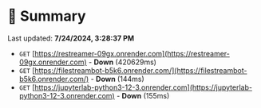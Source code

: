 # 📖 Summary
Last updated: **7/24/2024, 3:28:37 PM**

- `GET` [https://restreamer-09gx.onrender.com](https://restreamer-09gx.onrender.com) - **Down** (420629ms)
- `GET` [https://filestreambot-b5k6.onrender.com/](https://filestreambot-b5k6.onrender.com/) - **Down** (144ms)
- `GET` [https://jupyterlab-python3-12-3.onrender.com](https://jupyterlab-python3-12-3.onrender.com) - **Down** (155ms)
